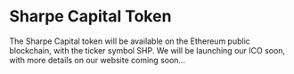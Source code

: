 # Sharpe Capital Token
The Sharpe Capital token will be available on the Ethereum public blockchain, with the ticker symbol SHP. We will be launching our ICO soon, with more details on our website coming soon...
